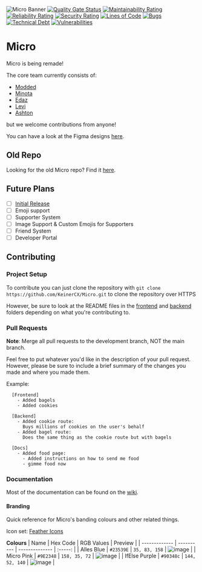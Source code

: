 ![Micro Banner](./assets/MicroBanner.png)
[![Quality Gate Status](https://sonarcloud.io/api/project_badges/measure?project=KeinerCX_Micro&metric=alert_status)](https://sonarcloud.io/dashboard?id=KeinerCX_Micro)
[![Maintainability Rating](https://sonarcloud.io/api/project_badges/measure?project=KeinerCX_Micro&metric=sqale_rating)](https://sonarcloud.io/dashboard?id=KeinerCX_Micro) [![Reliability Rating](https://sonarcloud.io/api/project_badges/measure?project=KeinerCX_Micro&metric=reliability_rating)](https://sonarcloud.io/dashboard?id=KeinerCX_Micro) [![Security Rating](https://sonarcloud.io/api/project_badges/measure?project=KeinerCX_Micro&metric=security_rating)](https://sonarcloud.io/dashboard?id=KeinerCX_Micro) [![Lines of Code](https://sonarcloud.io/api/project_badges/measure?project=KeinerCX_Micro&metric=ncloc)](https://sonarcloud.io/dashboard?id=KeinerCX_Micro) [![Bugs](https://sonarcloud.io/api/project_badges/measure?project=KeinerCX_Micro&metric=bugs)](https://sonarcloud.io/dashboard?id=KeinerCX_Micro) [![Technical Debt](https://sonarcloud.io/api/project_badges/measure?project=KeinerCX_Micro&metric=sqale_index)](https://sonarcloud.io/dashboard?id=KeinerCX_Micro) [![Vulnerabilities](https://sonarcloud.io/api/project_badges/measure?project=KeinerCX_Micro&metric=vulnerabilities)](https://sonarcloud.io/dashboard?id=KeinerCX_Micro)

# Micro

Micro is being remade!

The core team currently consists of:

- [Modded](https://github.com/TheModdedChicken)
- [Minota](https://github.com/xMinota)
- [Edaz](https://github.com/edazpotato)
- [Levi](https://github.com/lerichardson)
- [Ashton](https://github.com/ash-quinn)

but we welcome contributions from anyone!

You can have a look at the Figma designs [here](https://www.figma.com/file/JElZBj1O6KFYTBAfu4zx75/Micro?node-id=0%3A1).

## Old Repo

Looking for the old Micro repo? Find it [here](https://github.com/edazpotato/Micro).

## Future Plans

- [ ] [Initial Release](https://github.com/KeinerCX/Micro/projects/1)
- [ ] Emoji support
- [ ] Supporter System
- [ ] Image Support & Custom Emojis for Supporters
- [ ] Friend System
- [ ] Developer Portal

## Contributing

### Project Setup

To contribute you can just clone the repository with `git clone https://github.com/KeinerCX/Micro.git` to clone the repository over HTTPS

However, be sure to look at the README files in the [frontend](./frontend/) and [backend](./backend/) folders depending on what you're contributing to.

### Pull Requests

**Note**: Merge all pull requests to the development branch, NOT the main branch.

Feel free to put whatever you'd like in the description of your pull request.
However, please be sure to include a brief summary of the changes you made and where you made them.

Example:

```
  [Frontend]
    - Added bagels
    - Added cookies

  [Backend]
    - Added cookie route:
      Buys millions of cookies on the user's behalf
    - Added bagel route:
      Does the same thing as the cookie route but with bagels

  [Docs]
    - Added food page:
      - Added instructions on how to send me food
      - gimme food now
```

### Documentation

Most of the documentation can be found on the [wiki](https://github.com/KeinerCX/Micro/wiki).

#### Branding

Quick reference for Micro's banding colours and other related things.

Icon set: [Feather Icons](https://github.com/feathericons/feather)

**Colours**
| Name | Hex Code | RGB Values | Preview |
| ------------- | ---------- | -------------- | :-----: |
| Alles Blue | `#23539E` | `35, 83, 158` | ![image](https://user-images.githubusercontent.com/46797041/135750178-6662305f-54b4-43c6-ae69-7105e8984bfa.png) |
| Micro Pink | `#9E2348` | `158, 35, 72` | ![image](https://user-images.githubusercontent.com/46797041/135750200-d47de455-b454-4e1d-ae15-c25c7d9f55e7.png) |
| IfElse Purple | `#90348c` | `144, 52, 140` | ![image](https://user-images.githubusercontent.com/46797041/135750211-02dcfe02-0bfc-4d11-8361-f6e7521080d3.png) |
